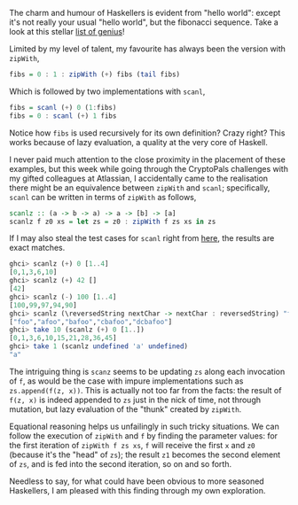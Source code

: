 The charm and humour of Haskellers is evident from "hello world": except it's not really your usual "hello world", but the fibonacci sequence. Take a look at this stellar [list of genius](https://wiki.haskell.org/The_Fibonacci_sequence)!

Limited by my level of talent, my favourite has always been the version with `zipWith`,

```Haskell
fibs = 0 : 1 : zipWith (+) fibs (tail fibs)
```

Which is followed by two implementations with `scanl`,

```Haskell
fibs = scanl (+) 0 (1:fibs)
fibs = 0 : scanl (+) 1 fibs
```

Notice how `fibs` is used recursively for its own definition? Crazy right? This works because of lazy evaluation, a quality at the very core of Haskell.

I never paid much attention to the close proximity in the placement of these examples, but this week while going through the CryptoPals challenges with my gifted colleagues at Atlassian, I accidentally came to the realisation there might be an equivalence between `zipWith` and `scanl`; specifically, `scanl` can be written in terms of `zipWith` as follows,

```Haskell
scanlz :: (a -> b -> a) -> a -> [b] -> [a]
scanlz f z0 xs = let zs = z0 : zipWith f zs xs in zs
```

If I may also steal the test cases for `scanl` right from [here](https://hackage.haskell.org/package/base-4.19.0.0/docs/src/GHC.List.html#scanl), the results are exact matches.

```Haskell
ghci> scanlz (+) 0 [1..4]
[0,1,3,6,10]
ghci> scanlz (+) 42 []
[42]
ghci> scanlz (-) 100 [1..4]
[100,99,97,94,90]
ghci> scanlz (\reversedString nextChar -> nextChar : reversedString) "foo" ['a', 'b', 'c', 'd']
["foo","afoo","bafoo","cbafoo","dcbafoo"]
ghci> take 10 (scanlz (+) 0 [1..])
[0,1,3,6,10,15,21,28,36,45]
ghci> take 1 (scanlz undefined 'a' undefined)
"a"
```

The intriguing thing is `scanz` seems to be updating `zs` along each invocation of `f`, as would be the case with impure implementations such as `zs.append(f(z, x))`. This is actually not too far from the facts: the result of `f(z, x)` is indeed appended to `zs` just in the nick of time, not through mutation, but lazy evaluation of the "thunk" created by `zipWith`.

Equational reasoning helps us unfailingly in such tricky situations. We can follow the execution of `zipWith` and `f` by finding the parameter values: for the first iteration of `zipWith f zs xs`, `f` will receive the first `x` and `z0` (because it's the "head" of `zs`); the result `z1` becomes the second element of `zs`, and is fed into the second iteration, so on and so forth.

Needless to say, for what could have been obvious to more seasoned Haskellers, I am pleased with this finding through my own exploration.